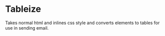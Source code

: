 Tableize
========

Takes normal html and inlines css style and converts elements to tables for use in sending email.